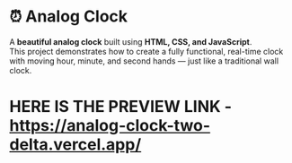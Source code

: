 # ⏰ Analog Clock

A **beautiful analog clock** built using **HTML, CSS, and JavaScript**.  
This project demonstrates how to create a fully functional, real-time clock with moving hour, minute, and second hands — just like a traditional wall clock.  

# HERE IS THE PREVIEW LINK - https://analog-clock-two-delta.vercel.app/


